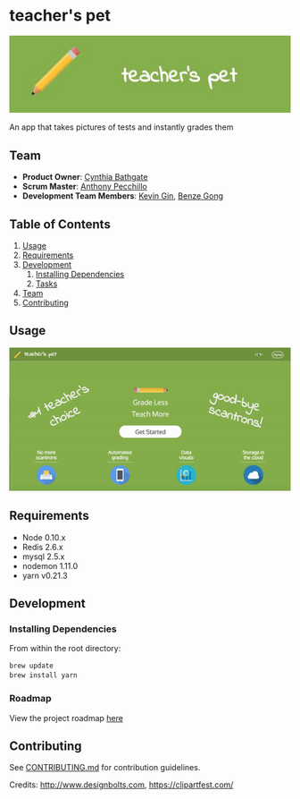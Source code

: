 # teacher's pet

![teacher's pet logo](/src/client/assets/readme-logo.jpg)

An app that takes pictures of tests and instantly grades them

## Team

  - __Product Owner__: [Cynthia Bathgate](https://github.com/cbathgate)
  - __Scrum Master__: [Anthony Pecchillo](https://github.com/anthonypecchillo)
  - __Development Team Members__: [Kevin Gin](https://github.com/KevinGin), [Benze Gong](https://github.com/benzeg)

## Table of Contents

1. [Usage](#Usage)
1. [Requirements](#requirements)
1. [Development](#development)
    1. [Installing Dependencies](#installing-dependencies)
    1. [Tasks](#tasks)
1. [Team](#team)
1. [Contributing](#contributing)

## Usage

![Gif showing product runthrough](/src/client/assets/hobbits.gif?raw=true "Optional Title")

## Requirements

- Node 0.10.x
- Redis 2.6.x
- mysql 2.5.x
- nodemon 1.11.0
- yarn v0.21.3

## Development

### Installing Dependencies

From within the root directory:

```sh
brew update
brew install yarn
```

### Roadmap

View the project roadmap [here](https://github.com/Hobbits52/ComputerVision/issues)

## Contributing

See [CONTRIBUTING.md](CONTRIBUTING.md) for contribution guidelines.

Credits: http://www.designbolts.com, https://clipartfest.com/
